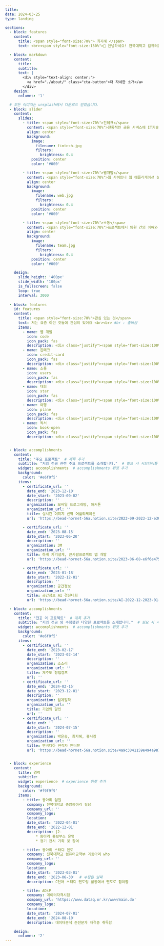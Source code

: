 ```yaml
---
title: 
date: 2024-03-25
type: landing

sections:
  - block: features
    content:
      title: <span style="font-size:70%"> 최지혜 </span>
      text: <br><span style="font-size:130%">👋 안녕하세요! 전북대학교 컴퓨터공학부에 재학 중인 최지혜입니다! </span> 

  - block: markdown
    content:
      title: 
      subtitle: 
      text: |
        <div style="text-align: center;">
          <a href="./about/" class="cta-button">더 자세한 소개</a>  
        </div>
    design:
      columns: '1'

  # 모든 이미지는 unsplash에서 다운로드 받았습니다. 
  - block: slider
    content:
      slides:
        - title: <span style="font-size:70%">핀테크</span>
          content: <span style="font-size:70%">전통적인 금융 서비스에 IT기술 접목</span>
          align: center
          background:
            image:
              filename: fintech.jpg 
              filters:
                brightness: 0.4
            position: center
            color: '#000'

        - title: <span style="font-size:70%">웹개발</span>
          content: <span style="font-size:70%">웹 사이트나 웹 애플리케이션 설계, 구축 및 유지 관리</span>
          align: center
          background:
            image:
              filename: web.jpg  
              filters:
                brightness: 0.4
            position: center
            color: '#000'

        - title: <span style="font-size:70%">소통</span>
          content: <span style="font-size:70%">프로젝트에서 팀원 간의 이해와 협동을 강화하여 성공적인 결과를 이끌어내는 핵심 요소</span>
          align: center
          background:
            image:
              filename: team.jpg
              filters:
                brightness: 0.4
            position: center
            color: '#000'

    design:
      slide_height: '400px'
      slide_width: '100px'
      is_fullscreen: false
      loop: true
      interval: 3000
  
  - block: features
    id: features
    content:
      title: <span style="font-size:70%">관심 있는 것</span>
      text: 저는 요즘 이런 것들에 관심이 있어요 <br><br> #br : 줄바꿈
      items:
        - name: 웹 개발
          icon: code
          icon_pack: fas
          description: <div class="justify"><span style="font-size:100%;">웹사이트 및 웹 애플리케이션을 설계하고 구축하는 데 관심이 있습니다</span>
        - name: 핀테크
          icon: credit-card
          icon_pack: fas
          description: <div class="justify"><span style="font-size:100%;">금융과 기술의 융합을 통해 혁신적인 금융 서비스를 제공하는 분야에 관심을 가지고 있습니다.</span>
        - name: 소통
          icon: users
          icon_pack: fas
          description: <div class="justify"><span style="font-size:100%;">팀 프로젝트에서 원활한 의사소통을 통해 협력을 이루는 것을 중요하게 생각합니다</span>
        - name: 대회
          icon: star
          icon_pack: fas
          description: <div class="justify"><span style="font-size:100%;">각종 해커톤과 프로그래밍 대회에 참여하여 실력을 키우고 있습니다</span>
        - name: 여행
          icon: plane
          icon_pack: fas
          description: <div class="justify"><span style="font-size:100%;">다양한 문화와 사람들을 경험하기 위해 여행하는 것을 즐깁니다</span>
        - name: 독서
          icon: book-open
          icon_pack: fas
          description: <div class="justify"><span style="font-size:100%;">다양한 장르의 책을 읽으며 지식을 넓히고 사고의 폭을 확장하는 것을 좋아합니다</span>


  - block: accomplishments
    content:
      title: "주요 프로젝트"  # 제목 추가
      subtitle: "저의 전공 관련 주요 프로젝트를 소개합니다."  # 필요 시 서브타이틀 추가
      widget: accomplishments  # accomplishments 위젯 추가
      background: 
        color: '#e6f0f5'
      items:
        - certificate_url: ''
          date_end: '2023-12-10'
          date_start: '2023-09-02'
          description: ''
          organization: 모바일 프로그래밍, 해커톤 
          organization_url: ''
          title: 실시간 이미지 번역 어플리케이션 
          url: 'https://bead-hornet-56a.notion.site/2023-09-2023-12-e30477df581246af8cf88b6ec92a901b'

        - certificate_url: ''
          date_end: '2023-08-15'
          date_start: '2023-06-20'
          description: ''
          organization: 3M
          organization_url: ''
          title: 하계 자기설계, 큰사람프로젝트 앱 개발 
          url: 'https://bead-hornet-56a.notion.site/2023-06-08-e6f6e475357f42eab892f3018fb285da?pvs=4'

        - certificate_url: ''
          date_end: '2023-01-18'
          date_start: '2022-12-01'
          description: ''
          organization: 공간정보
          organization_url: ''
          title: 공간정보 AI 경진대회
          url: 'https://bead-hornet-56a.notion.site/AI-2022-12-2023-01-40ca1cabe58248ae84ee0f1ef082bb87'

  - block: accomplishments
    content:
      title: "전공 외 프로젝트"  # 제목 추가
      subtitle: "저의 전공 외 수행했던 다양한 프로젝트를 소개합니다."  # 필요 시 서브타이틀 추가
      widget: accomplishments  # accomplishments 위젯 추가
      background: 
        color: '#e6f0f5'
      items:
        - certificate_url: ''
          date_end: '2023-02-17'
          date_start: '2023-02-14'
          description: ''
          organization: 소소리
          organization_url: ''
          title: 제주도 창업캠프
          url: ''
        - certificate_url: ''
          date_end: '2024-02-15'
          date_start: '2023-12-01'
          description: ''
          organization: 컴계일학
          organization_url: ''
          title: 기업의 달인
          url: ''
        - certificate_url: ''
          date_end: ''
          date_start: '2024-07-15'
          description: ''
          organization: 박은송, 최지혜, 홍사강
          organization_url: ''
          title: 엔비디아 현직자 인터뷰
          url: 'https://bead-hornet-56a.notion.site/4a9c3041159e494a98762a3d12e63b2e?pvs=4'


  - block: experience
    content:
      title: 경력 
      subtitle:
      widget: experience  # experience 위젯 추가
      background:
        color: '#f9f9f9'
      items:
        - title: 동아리 임원
          company: 전북대학교 중앙동아리 필담
          company_url: ''
          company_logo: 
          location: 
          date_start: '2022-04-01'
          date_end: '2022-12-01'
          description: |2-
              * 동아리 홍보부스 운영
              * 정기 전시 기획 및 참여

        - title: 동아리 스터디 멘토
          company: 전북대학교 컴퓨터공학부 과동아리 who
          company_url: ''
          company_logo: 
          location: 
          date_start: '2023-03-01'
          date_end: '2023-06-30'  # 수정된 날짜
          description: C언어 스터디 멘토링 활동에서 멘토로 참여함

        - title: ADsP
          company: 데이터자격시험
          company_url: 'https://www.dataq.or.kr/www/main.do'
          company_logo: 
          location: 
          date_start: '2024-07-01'
          date_end: '2024-08-10'
          description: 데이터분석 준전문가 자격증 취득함

    design:
      columns: '2'
---
```

